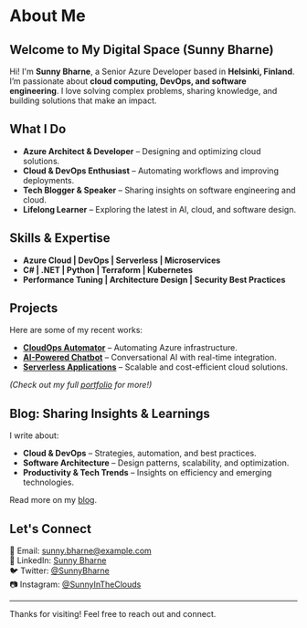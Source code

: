 # About Me
## Welcome to My Digital Space (Sunny Bharne)

Hi! I'm **Sunny Bharne**, a Senior Azure Developer based in **Helsinki, Finland**. I’m passionate about **cloud computing, DevOps, and software engineering**. I love solving complex problems, sharing knowledge, and building solutions that make an impact.  

## What I Do  
- **Azure Architect & Developer** – Designing and optimizing cloud solutions.  
- **Cloud & DevOps Enthusiast** – Automating workflows and improving deployments.  
- **Tech Blogger & Speaker** – Sharing insights on software engineering and cloud.  
- **Lifelong Learner** – Exploring the latest in AI, cloud, and software design.  

## Skills & Expertise  
- **Azure Cloud | DevOps | Serverless | Microservices**  
- **C# | .NET | Python | Terraform | Kubernetes**  
- **Performance Tuning | Architecture Design | Security Best Practices**  

## Projects  
Here are some of my recent works:  

- **[CloudOps Automator](projects/cloudops-automator.md)** – Automating Azure infrastructure.  
- **[AI-Powered Chatbot](projects/ai-chatbot.md)** – Conversational AI with real-time integration.  
- **[Serverless Applications](projects/serverless-apps.md)** – Scalable and cost-efficient cloud solutions.  

*(Check out my full [portfolio](portfolio.md) for more!)*  

## Blog: Sharing Insights & Learnings  
I write about:  
- **Cloud & DevOps** – Strategies, automation, and best practices.  
- **Software Architecture** – Design patterns, scalability, and optimization.  
- **Productivity & Tech Trends** – Insights on efficiency and emerging technologies.  

Read more on my [blog](blog/index.md).  

## Let's Connect  
📧 Email: [sunny.bharne@example.com](mailto:sunny.bharne@example.com)  
💼 LinkedIn: [Sunny Bharne](https://linkedin.com/in/sunnybharne)  
🐦 Twitter: [@SunnyBharne](https://twitter.com/sunnybharne)  
📷 Instagram: [@SunnyInTheClouds](https://instagram.com/sunnyintheclouds)  

---

Thanks for visiting! Feel free to reach out and connect.
